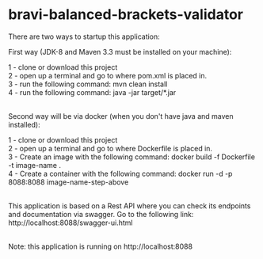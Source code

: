 # bravi-balanced-brackets-validator

There are two ways to startup this application:

First way (JDK-8 and Maven 3.3 must be installed on your machine):

1 - clone or download this project <br>
2 - open up a terminal and go to where pom.xml is placed in.<br>
3 - run the following command: mvn clean install<br>
4 - run the following command: java -jar target/*.jar<br>
<br>

Second way will be via docker (when you don't have java and maven installed):

1 - clone or download this project <br>
2 - open up a terminal and go to where Dockerfile is placed in.<br>
3 - Create an image with the following command: docker build -f Dockerfile -t image-name . <br>
4 - Create a container with the following command: docker run -d -p 8088:8088 image-name-step-above <br>
<br>

This application is based on a Rest API where you can check its endpoints and documentation via swagger. Go to the following link:
<br>
http://localhost:8088/swagger-ui.html

<br>
Note: this application is running on http://localhost:8088